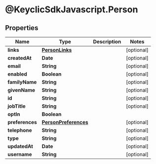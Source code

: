 # @KeyclicSdkJavascript.Person

## Properties
Name | Type | Description | Notes
------------ | ------------- | ------------- | -------------
**links** | [**PersonLinks**](PersonLinks.md) |  | [optional] 
**createdAt** | **Date** |  | [optional] 
**email** | **String** |  | [optional] 
**enabled** | **Boolean** |  | [optional] 
**familyName** | **String** |  | [optional] 
**givenName** | **String** |  | [optional] 
**id** | **String** |  | [optional] 
**jobTitle** | **String** |  | [optional] 
**optIn** | **Boolean** |  | 
**preferences** | [**PersonPreferences**](PersonPreferences.md) |  | [optional] 
**telephone** | **String** |  | [optional] 
**type** | **String** |  | [optional] 
**updatedAt** | **Date** |  | [optional] 
**username** | **String** |  | [optional] 


